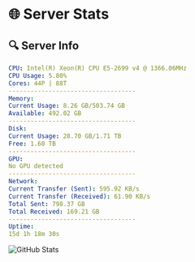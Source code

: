 # 🌐 Server Stats
## 🔍 Server Info
```yaml
CPU: Intel(R) Xeon(R) CPU E5-2699 v4 @ 1366.06MHz
CPU Usage: 5.80%
Cores: 44P | 88T
-----------------------------------
Memory:
Current Usage: 8.26 GB/503.74 GB
Available: 492.02 GB
-----------------------------------
Disk:
Current Usage: 28.70 GB/1.71 TB
Free: 1.60 TB
-----------------------------------
GPU:
No GPU detected
-----------------------------------
Network:
Current Transfer (Sent): 595.92 KB/s
Current Transfer (Received): 61.90 KB/s
Total Sent: 798.37 GB
Total Received: 169.21 GB
-----------------------------------
Uptime:
15d 1h 18m 30s
```
![GitHub Stats](https://img.shields.io/badge/Updated-2025-05-04_18:27:18-blue)